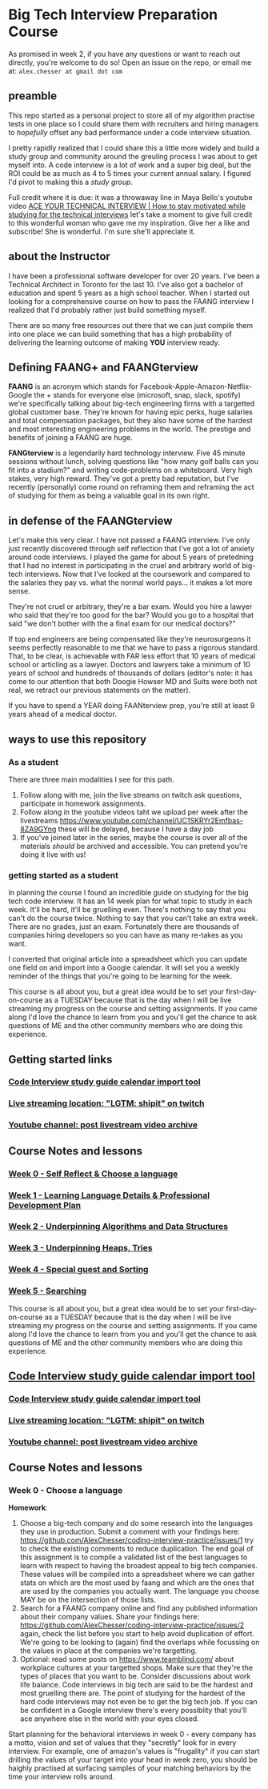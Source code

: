 # Big Tech Interview Preparation Course

As promised in week 2, if you have any questions or want to reach out directly, you're welcome to do so! Open an issue on the repo, or email me at: `alex.chesser at gmail dot com`

## preamble

This repo started as a personal project to store all of my algorithm practise tests in one place so I could share them with recruiters and hiring managers to *hopefully* offset any bad performance under a code interview situation.

I pretty rapidly realized that I could share this a little more widely and build a study group and community around the greuling process I was about to get myself into. A code interview is a lot of work and a super big deal, but the ROI could be as much as 4 to 5 times your current annual salary. I figured I'd pivot to making this a *study group*.

Full credit where it is due: it was a throwaway line in Maya Bello's youtube video [ACE YOUR TECHNICAL INTERVIEW | How to stay motivated while studying for the technical interviews](https://www.youtube.com/watch?v=_biSddO8jw4) let's take a moment to give full credit to this wonderful woman who gave me my inspiration. Give her a like and subscribe! She is wonderful. I'm sure she'll appreciate it.

## about the Instructor

I have been a professional software developer for over 20 years. I've been a Technical Architect in Toronto for the last 10. I've also got a bachelor of education and spent 5 years as a high school teacher. When I started out looking for a comprehensive course on how to pass the FAANG interview I realized that I'd probably rather just build something myself.

There are so many free resources out there that we can just compile them into one place we can build something that has a high probability of delivering the learning outcome of making **YOU** interview ready.

## Defining FAANG+ and FAANGterview

**FAANG** is an acronym which stands for Facebook-Apple-Amazon-Netflix-Google the + stands for everyone else (microsoft, snap, slack, spotify) we're specifically talking about big-tech engineering firms with a targetted global customer base. They're known for having epic perks, huge salaries and total compensation packages, but they also have some of the hardest and most interesting engineering problems in the world. The prestige and benefits of joining a FAANG are huge.

**FANGterview** is a legendarily hard technology interview. Five 45 minute sessions without lunch, solving questions like "how many golf balls can you fit into a stadium?" and writing code-problems on a whiteboard. Very high stakes, very high reward. They've got a pretty bad reputation, but I've recently (personally) come round on reframing them and reframing the act of studying for them as being a valuable goal in its own right. 

## in defense of the FAANGterview

Let's make this very clear. I have not passed a FAANG interview. I've only just recently discovered through self reflection that I've got a lot of anxiety around code interviews. I played the game for about 5 years of pretedning that I had no interest in participating in the cruel and arbitrary world of big-tech interviews. Now that I've looked at the coursework and compared to the salaries they pay vs. what the normal world pays... it makes a lot more sense.

They're not cruel or arbitrary, they're a bar exam.  Would you hire a lawyer who said that they're too good for the bar? Would you go to a hospital that said "we don't bother with the a final exam for our medical doctors?" 

If top end engineers are being compensated like they're neurosurgeons it seems perfectly reasonable to me that we have to pass a rigorous standard. That, to be clear, is achievable with FAR less effort that 10 years of medical school or articling as a lawyer. Doctors and lawyers take a minimum of 10 years of school and hundreds of thousands of dollars (editor's note: it has come to our attention that both Doogie Howser MD and Suits were both not real, we retract our previous statements on the matter).

If you have to spend a YEAR doing FAANterview prep, you're still at least 9 years ahead of a medical doctor.

## ways to use this repository

### As a student

There are three main modalities I see for this path. 

1. Follow along with me, join the live streams on twitch ask questions, participate in homework assignments. 
2. Follow along in the youtube videos taht we upload per week after the livestreams https://www.youtube.com/channel/UC1SKRYr2Emfbas-8ZA9GYng these will be delayed, because I have a day job
3. If you've joined later in the series, maybe the course is over all of the materials *should* be archived and accessible. You can pretend you're doing it live with us!

### getting started as a student 

In planning the course I  found an incredible guide on studying for the big tech code interview. It has an 14 week plan for what topic to study in each week. It'll be hard, it'll be gruelling even. There's nothing to say that you can't do the course twice. Nothing to say that you can't take an extra week. There are no grades, just an exam. Fortunately there are thousands of companies hiring developers so you can have as many re-takes as you want.

I converted that original article into a spreadsheet which you can update one field on and import into a Google calendar.  It will set you a weekly reminder of the things that you're going to be learning for the week.

This course is all about you, but a great idea would be to set your first-day-on-course as a TUESDAY because that is the day when I will be live streaming my progress on the course and setting assignments.  If you came along I'd love the chance to learn from you and you'll get the chance to ask questions of ME and the other community members who are doing this experience.

## Getting started links

### [Code Interview study guide calendar import tool](https://docs.google.com/spreadsheets/d/1PVcO4PfAp3Y9God8opvqXYntc_oU4x1beZ4UTv1juAI/edit?usp=sharing)

### [Live streaming location: "LGTM: shipit" on twitch](https://www.twitch.tv/lgtm_shipit)

### [Youtube channel: post livestream video archive](https://www.youtube.com/channel/UC1SKRYr2Emfbas-8ZA9GYng)

## Course Notes and lessons

### [Week 0 - Self Reflect & Choose a language](lessons/week-00.md)

### [Week 1 - Learning Language Details & Professional Development Plan](lessons/week-01.md)

### [Week 2 - Underpinning Algorithms and Data Structures](lessons/week-02.md)

### [Week 3 - Underpinning Heaps, Tries](lessons/week-03.md)

### [Week 4 - Special guest and Sorting](lessons/week-04.md)

### [Week 5 - Searching](lessons/week-05.md)

This course is all about you, but a great idea would be to set your first-day-on-course as a TUESDAY because that is the day when I will be live streaming my progress on the course and setting assignments.  If you came along I'd love the chance to learn from you and you'll get the chance to ask questions of ME and the other community members who are doing this experience.

## [Code Interview study guide calendar import tool](https://docs.google.com/spreadsheets/d/1PVcO4PfAp3Y9God8opvqXYntc_oU4x1beZ4UTv1juAI/edit?usp=sharing)

### [Code Interview study guide calendar import tool](https://docs.google.com/spreadsheets/d/1PVcO4PfAp3Y9God8opvqXYntc_oU4x1beZ4UTv1juAI/edit?usp=sharing)

### [Live streaming location: "LGTM: shipit" on twitch](https://www.twitch.tv/lgtm_shipit)

### [Youtube channel: post livestream video archive](https://www.youtube.com/channel/UC1SKRYr2Emfbas-8ZA9GYng)

## Course Notes and lessons

### Week 0 - Choose a language

**Homework**:

1. Choose a big-tech company and do some research into the languages they use in production. Submit a comment with your findings here: https://github.com/AlexChesser/coding-interview-practice/issues/1 try to check the existing comments to reduce duplication. The end goal of this assignment is to compile a validated list of the best languages to learn with respect to having the broadest appeal to big tech companies. These values will be compiled into a spreadsheet where we can gather stats on which are the most used by faang and which are the ones that are used by the companies you actually want.  The language you choose MAY be on the intersection of those lists.
2. Search for a FAANG company online and find any published information about their company values. Share your findings here: https://github.com/AlexChesser/coding-interview-practice/issues/2 again, check the list before you start to help avoid duplication of effort.  We're going to be looking to (again) find the overlaps while focussing on the values in place at the companies we're targetting.
3. Optional: read some posts on https://www.teamblind.com/ about workplace cultures at your targetted shops. Make sure that they're the types of places that you want to be. Consider discussions about work life balance. Code interviews in big tech are said to be the hardest and most gruelling there are. The point of studying for the hardest of the hard code interviews may not even be to get the big tech job. If you can be confident in a Google interview there's every possiblity that you'll ace anywhere else in the world with your eyes closed.

Start planning for the behavioral interviews in week 0 - every company has a motto, vision and set of values that they "secretly" look for in every interview. For example, one of amazon's values is "frugality" if you can start drilling the values of your target into your head in week zero, you should be haighly practised at surfacing samples of your matching behaviors by the time your interview rolls around.

